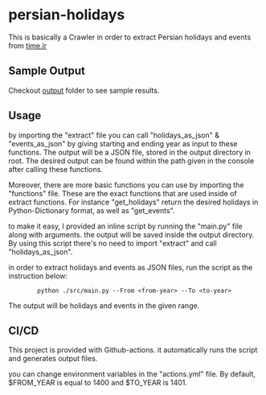 # persian-holidays

This is basically a Crawler in order to extract Persian holidays and events from [time.ir](https://www.time.ir/fa/eventyear-%D8%AA%D9%82%D9%88%DB%8C%D9%85-%D8%B3%D8%A7%D9%84%DB%8C%D8%A7%D9%86%D9%87)

## Sample Output
Checkout [output](https://github.com/aytenstudio/persian-holidays/tree/main/output) folder to see sample results.


## Usage



by importing the "extract" file you can call "holidays_as_json" & "events_as_json" by giving starting and ending year as input to these functions. The output will be a JSON file, stored in the output directory in root. The desired output can be found within the path given in the console after calling these functions.



Moreover, there are more basic functions you can use by importing the "functions" file. These are the exact functions that are used inside of extract functions. For instance "get_holidays" return the desired holidays in Python-Dictionary format, as well as "get_events".



to make it easy, I provided an inline script by running the "main.py" file along with arguments. the output will be saved inside the output directory. By using this script there's no need to import "extract" and call "holidays_as_json".



in order to extract holidays and events as JSON files, run the script as the instruction below:

        

            python ./src/main.py --From <from-year> --To <to-year>





The output will be holidays and events in the given range.





## CI/CD

This project is provided with Github-actions. it automatically runs the script and generates output files.

you can change environment variables in the "actions.yml" file. By default, $FROM_YEAR is equal to 1400 and $TO_YEAR is 1401.
